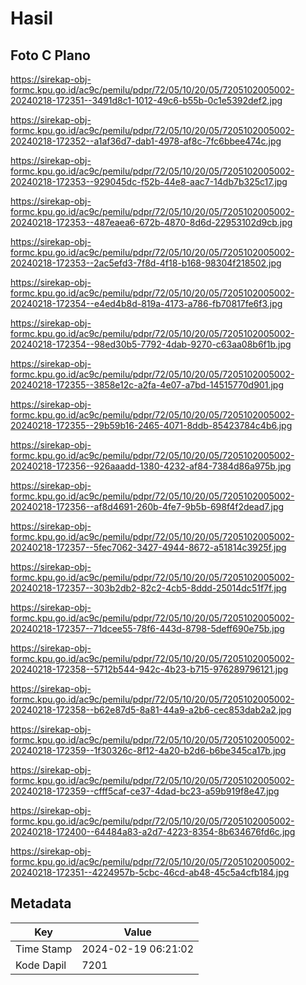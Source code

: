 # Hasil

## Foto C Plano

https://sirekap-obj-formc.kpu.go.id/ac9c/pemilu/pdpr/72/05/10/20/05/7205102005002-20240218-172351--3491d8c1-1012-49c6-b55b-0c1e5392def2.jpg

https://sirekap-obj-formc.kpu.go.id/ac9c/pemilu/pdpr/72/05/10/20/05/7205102005002-20240218-172352--a1af36d7-dab1-4978-af8c-7fc6bbee474c.jpg

https://sirekap-obj-formc.kpu.go.id/ac9c/pemilu/pdpr/72/05/10/20/05/7205102005002-20240218-172353--929045dc-f52b-44e8-aac7-14db7b325c17.jpg

https://sirekap-obj-formc.kpu.go.id/ac9c/pemilu/pdpr/72/05/10/20/05/7205102005002-20240218-172353--487eaea6-672b-4870-8d6d-22953102d9cb.jpg

https://sirekap-obj-formc.kpu.go.id/ac9c/pemilu/pdpr/72/05/10/20/05/7205102005002-20240218-172353--2ac5efd3-7f8d-4f18-b168-98304f218502.jpg

https://sirekap-obj-formc.kpu.go.id/ac9c/pemilu/pdpr/72/05/10/20/05/7205102005002-20240218-172354--e4ed4b8d-819a-4173-a786-fb70817fe6f3.jpg

https://sirekap-obj-formc.kpu.go.id/ac9c/pemilu/pdpr/72/05/10/20/05/7205102005002-20240218-172354--98ed30b5-7792-4dab-9270-c63aa08b6f1b.jpg

https://sirekap-obj-formc.kpu.go.id/ac9c/pemilu/pdpr/72/05/10/20/05/7205102005002-20240218-172355--3858e12c-a2fa-4e07-a7bd-14515770d901.jpg

https://sirekap-obj-formc.kpu.go.id/ac9c/pemilu/pdpr/72/05/10/20/05/7205102005002-20240218-172355--29b59b16-2465-4071-8ddb-85423784c4b6.jpg

https://sirekap-obj-formc.kpu.go.id/ac9c/pemilu/pdpr/72/05/10/20/05/7205102005002-20240218-172356--926aaadd-1380-4232-af84-7384d86a975b.jpg

https://sirekap-obj-formc.kpu.go.id/ac9c/pemilu/pdpr/72/05/10/20/05/7205102005002-20240218-172356--af8d4691-260b-4fe7-9b5b-698f4f2dead7.jpg

https://sirekap-obj-formc.kpu.go.id/ac9c/pemilu/pdpr/72/05/10/20/05/7205102005002-20240218-172357--5fec7062-3427-4944-8672-a51814c3925f.jpg

https://sirekap-obj-formc.kpu.go.id/ac9c/pemilu/pdpr/72/05/10/20/05/7205102005002-20240218-172357--303b2db2-82c2-4cb5-8ddd-25014dc51f7f.jpg

https://sirekap-obj-formc.kpu.go.id/ac9c/pemilu/pdpr/72/05/10/20/05/7205102005002-20240218-172357--71dcee55-78f6-443d-8798-5deff690e75b.jpg

https://sirekap-obj-formc.kpu.go.id/ac9c/pemilu/pdpr/72/05/10/20/05/7205102005002-20240218-172358--5712b544-942c-4b23-b715-976289796121.jpg

https://sirekap-obj-formc.kpu.go.id/ac9c/pemilu/pdpr/72/05/10/20/05/7205102005002-20240218-172358--b62e87d5-8a81-44a9-a2b6-cec853dab2a2.jpg

https://sirekap-obj-formc.kpu.go.id/ac9c/pemilu/pdpr/72/05/10/20/05/7205102005002-20240218-172359--1f30326c-8f12-4a20-b2d6-b6be345ca17b.jpg

https://sirekap-obj-formc.kpu.go.id/ac9c/pemilu/pdpr/72/05/10/20/05/7205102005002-20240218-172359--cfff5caf-ce37-4dad-bc23-a59b919f8e47.jpg

https://sirekap-obj-formc.kpu.go.id/ac9c/pemilu/pdpr/72/05/10/20/05/7205102005002-20240218-172400--64484a83-a2d7-4223-8354-8b634676fd6c.jpg

https://sirekap-obj-formc.kpu.go.id/ac9c/pemilu/pdpr/72/05/10/20/05/7205102005002-20240218-172351--4224957b-5cbc-46cd-ab48-45c5a4cfb184.jpg


## Metadata

| Key        | Value               |
| ---------- | ------------------- |
| Time Stamp | 2024-02-19 06:21:02 |
| Kode Dapil | 7201                |



